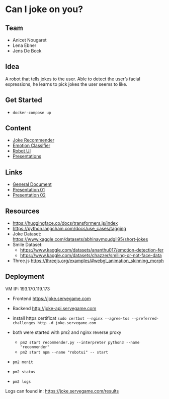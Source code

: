 # Can I joke on you?

## Team

- Anicet Nougaret
- Lena Ebner
- Jens De Bock

## Idea

A robot that tells jokes to the user. Able to detect the user’s facial expressions, he learns to pick jokes the user seems to like.

## Get Started

- `docker-compose up`

## Content

- [Joke Recommender](./joke_recommender/)
- [Emotion Classifier](./emotion_classification/)
- [Robot UI](./robot_ui/)
- [Presentations](./presentations)

## Links

- [General Document](https://docs.google.com/document/d/1xoBDYfB_tQNx1Hu9t8IMaJoRUrBUHCxZczYuDr3DBCg/edit#heading=h.rekzzaq41cmi)
- [Presentation 01](https://docs.google.com/presentation/d/1JB8wn9jGe2sOnM-HTnyxz9yOSQSLPO_NgbTbA2yuGwo/edit#slide=id.g288f80c3119_0_0)
- [Presentation 02](https://docs.google.com/presentation/d/1NLfo9PPdKefyPbRgMfm4sjhfsPoH3O5106PqlZcwzKk/edit#slide=id.g2963559f8a0_0_93)

## Resources

- https://huggingface.co/docs/transformers.js/index
- https://python.langchain.com/docs/use_cases/tagging
- Joke Dataset: https://www.kaggle.com/datasets/abhinavmoudgil95/short-jokes
- Smile Dataset:
  - https://www.kaggle.com/datasets/ananthu017/emotion-detection-fer
  - https://www.kaggle.com/datasets/chazzer/smiling-or-not-face-data
- Three.js https://threejs.org/examples/#webgl_animation_skinning_morph

## Deployment

VM IP: 193.170.119.173

- Frontend https://joke.servegame.com
- Backend http://joke-api.servegame.com

- install https certificat `sudo certbot --nginx --agree-tos --preferred-challenges http -d joke.servegame.com`
- both were started with pm2 and nginx reverse proxy
  - `pm2 start recommender.py --interpreter python3 --name "recommender"`
  - `pm2 start npm --name "robotui" -- start`
- `pm2 monit`
- `pm2 status`
- `pm2 logs`

Logs can found in: https://joke.servegame.com/results
